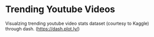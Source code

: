 # Trending Youtube Videos

Visualzing trending youtube video stats dataset (courtesy to Kaggle) through dash. (https://dash.plot.ly/)


